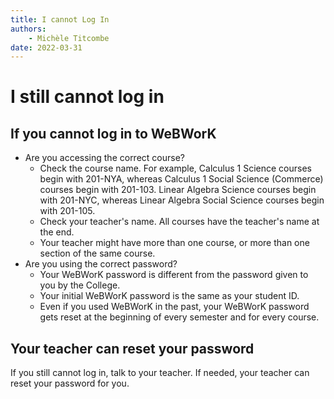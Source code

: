 ```yaml
---
title: I cannot Log In
authors:
    - Michèle Titcombe
date: 2022-03-31
---
```

# I still cannot log in

## If you cannot log in to WeBWorK

- Are you accessing the correct course?
    + Check the course name. For example, Calculus 1 Science courses
        begin with 201-NYA, whereas Calculus 1 Social Science (Commerce)
        courses begin with 201-103. Linear Algebra Science courses begin
        with 201-NYC, whereas Linear Algebra Social Science courses
        begin with 201-105.
    + Check your teacher's name. All courses have the teacher's name at
        the end.
    + Your teacher might have more than one course, or more than one
        section of the same course.
- Are you using the correct password?
    + Your WeBWorK password is different from the password given to
        you by the College.
    + Your initial WeBWorK password is the same as your student ID.
    + Even if you used WeBWorK in the past, your WeBWorK password gets
        reset at the beginning of every semester and for every course.

## Your teacher can reset your password

If you still cannot log in, talk to your teacher. If needed, your
teacher can reset your password for you.
